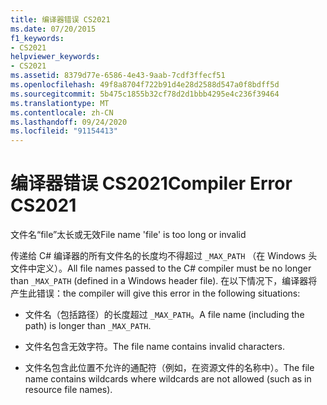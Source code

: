 ```yaml
---
title: 编译器错误 CS2021
ms.date: 07/20/2015
f1_keywords:
- CS2021
helpviewer_keywords:
- CS2021
ms.assetid: 8379d77e-6586-4e43-9aab-7cdf3ffecf51
ms.openlocfilehash: 49f8a8704f722b91d4e28d2588d547a0f8bdff5d
ms.sourcegitcommit: 5b475c1855b32cf78d2d1bbb4295e4c236f39464
ms.translationtype: MT
ms.contentlocale: zh-CN
ms.lasthandoff: 09/24/2020
ms.locfileid: "91154413"
---
```

# <a name="compiler-error-cs2021"></a><span data-ttu-id="4feb0-102">编译器错误 CS2021</span><span class="sxs-lookup"><span data-stu-id="4feb0-102">Compiler Error CS2021</span></span>

<span data-ttu-id="4feb0-103">文件名“file”太长或无效</span><span class="sxs-lookup"><span data-stu-id="4feb0-103">File name 'file' is too long or invalid</span></span>  
  
 <span data-ttu-id="4feb0-104">传递给 C# 编译器的所有文件名的长度均不得超过 `_MAX_PATH` （在 Windows 头文件中定义）。</span><span class="sxs-lookup"><span data-stu-id="4feb0-104">All file names passed to the C# compiler must be no longer than `_MAX_PATH` (defined in a Windows header file).</span></span> <span data-ttu-id="4feb0-105">在以下情况下，编译器将产生此错误：</span><span class="sxs-lookup"><span data-stu-id="4feb0-105">the compiler will give this error in the following situations:</span></span>  
  
- <span data-ttu-id="4feb0-106">文件名（包括路径）的长度超过 `_MAX_PATH`。</span><span class="sxs-lookup"><span data-stu-id="4feb0-106">A file name (including the path) is longer than `_MAX_PATH`.</span></span>  
  
- <span data-ttu-id="4feb0-107">文件名包含无效字符。</span><span class="sxs-lookup"><span data-stu-id="4feb0-107">The file name contains invalid characters.</span></span>  
  
- <span data-ttu-id="4feb0-108">文件名包含此位置不允许的通配符（例如，在资源文件的名称中）。</span><span class="sxs-lookup"><span data-stu-id="4feb0-108">The file name contains wildcards where wildcards are not allowed (such as in resource file names).</span></span>
